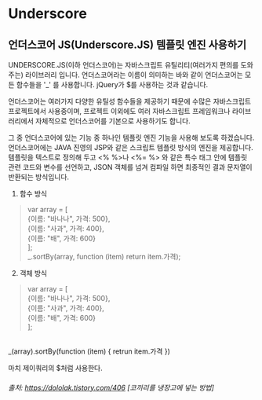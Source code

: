 # Underscore

## 언더스코어 JS(Underscore.JS) 템플릿 엔진 사용하기

UNDERSCORE.JS(이하 언더스코어)는 자바스크립트 유틸리티(여러가지 편의를 도와주는) 라이브러리 입니다. 언더스코어라는 이름이 의미하는 바와 같이 언더스코어는 모든 함수들을 '_' 를 사용합니다. jQuery가 $를 사용하는 것과 같습니다.

언더스코어는 여러가지 다양한 유틸성 함수들을 제공하기 때문에 수많은 자바스크립트 프로젝트에서 사용중이며, 프로젝트 이외에도 여러 자바스크립트 프레임워크나 라이브러리에서 자체적으로 언더스코어를 기본으로 사용하기도 합니다.

그 중 언더스코어에 있는 기능 중 하나인 템플릿 엔진 기능을 사용해 보도록 하겠습니다. 언더스코어에는 JAVA 진영의 JSP와 같은 스크립트 템플릿 방식의 엔진을 제공합니다. 템플릿을 텍스트로 정의해 두고 <% %>나 <%= %> 와 같은 특수 태그 안에 템플릿 관련 코드와 변수를 선언하고, JSON 객체를 넘겨 컴파일 하면 최종적인 결과 문자열이 반환되는 방식입니다.

 1. 함수 방식

> var array = [<br>
               {이름: "바나나", 가격: 500},<br>
               {이름: "사과", 가격: 400},<br>
               {이름: "배", 가격: 600}
               <br>];<br>
 _.sortBy(array, function (item) return item.가격);

2. 객체 방식

> var array = [<br>
            {이름: "바나나", 가격: 500},<br>
            {이름: "사과", 가격: 400},<br>
            {이름: "배", 가격: 600}<br>
        ];<br>
<br>
        _(array).sortBy(function (item) { retrun item.가격 })<br>




마치 제이쿼리의 $처럼 사용한다. 
<!-- 2021.11.15~16 -->






###### 출처: https://dololak.tistory.com/406 [코끼리를 냉장고에 넣는 방법]